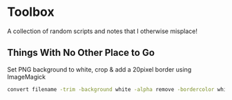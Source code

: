 # Toolbox
A collection of random scripts and notes that I otherwise misplace!

## Things With No Other Place to Go
Set PNG background to white, crop & add a 20pixel border using ImageMagick
```bash
convert filename -trim -background white -alpha remove -bordercolor white -border 20x20 docs/init_flow.png
```
